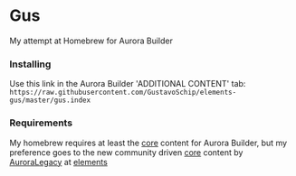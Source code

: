 # Gus

My attempt at Homebrew for Aurora Builder

### Installing

Use this link in the Aurora Builder 'ADDITIONAL CONTENT' tab: <br> <!-- markdownlint-disable-line no-inline-html -->
``` https://raw.githubusercontent.com/GustavoSchip/elements-gus/master/gus.index ``` <!-- markdownlint-disable-line line-length -->

### Requirements

My homebrew requires at least the [core](https://raw.githubusercontent.com/aurorabuilder/elements/master/core.index)
content for Aurora Builder, but my preference goes to the new community
driven [core](https://raw.githubusercontent.com/AuroraLegacy/elements/master/core.index) content <!-- markdownlint-disable-line line-length -->
by [AuroraLegacy](https://github.com/AuroraLegacy) at [elements](https://github.com/AuroraLegacy/elements)
